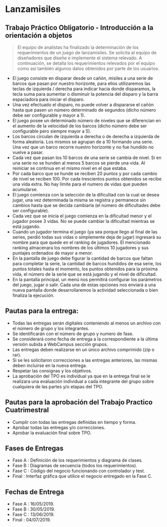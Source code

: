 # Lanzamisiles

## Trabajo Práctico Obligatorio - Introducción a la orientación a objetos
> El equipo de analistas ha finalizado la determinación de los requerimientos de un juego de lanzamisiles.
> Se solicita al equipo de diseñadores que diseñe e implemente el sistema relevado. A continuación, se detalla los requerimientos relevados por el equipo como así también algunos datos obtenidos por parte de los usuarios.
* El juego consiste en disparar desde un cañón, misiles a una serie de barcos que pasan por nuestro horizonte, para ellos utilizaremos las teclas de izquierda / derecha para indicar hacia donde disparamos, la tecla suma para aumentar o disminuir la potencia del disparo y la barra espaciadora para iniciar el disparo. 
* Una vez efectuado el disparo, no puede volver a dispararse el cañón hasta que pasen un número determinado de segundos (dicho número debe ser configurable y mayor a 1). 
* El juego posee un determinado número de niveles que se diferencian en el aumento de la velocidad de los barcos (dicho número debe ser configurable pero siempre mayor a 5). 
* Los barcos circulan de izquierda a derecha o de derecha a izquierda de forma aleatoria. Los mismos se agrupan de a 10 formando una serie. Una vez que un barco recorre nuestro horizonte y no fue hundido no vuelve a pasar. 
* Cada vez que pasan los 10 barcos de una serie se cambia de nivel. Si en una serie no se hunden al menos 5 barcos se pierde una vida. Al reiniciar se continua en el mismo nivel en el que estaba. 
* Por cada barco que se hunde se reciben 20 puntos y por cada cambio de nivel se reciben 100. Por cada trescientos puntos obtenidos se recibe una vida extra. No hay límite para el numero de vidas que pueden acumularse. 
* El juego comienza con la selección de la dificultad con la cual se desea jugar, una vez determinada la misma se registra y permanece sin cambios hasta que se decida cambiarla (el número de dificultades debe ser configurable). 
* Cada vez que se inicia el juego comienza en la dificultad menor y el jugador posee 3 vidas. No se puede cambiar la dificultad mientras se está jugando. 
* Cuando un jugador termina el juego (ya sea porque llego al final de las series, perdió todas sus vidas o simplemente deja de jugar) ingresará su nombre para que quede en el ranking de jugadores. El mencionado ranking almacenara los nombres de los últimos 10 jugadores y sus puntajes ordenados de mayor a menor. 
* En la pantalla de juego debe figurar la cantidad de barcos que faltan para completar la serie, la cantidad de barcos hundidos de esa serie, los puntos totales hasta el momento, los puntos obtenidos para la próxima vida, el número de la serie que se está jugando y el nivel de dificultad. 
* En la pantalla principal, un menú nos permitirá configurar los parámetros del juego, jugar o salir. Cada una de estas opciones nos enviará a una nueva pantalla donde desarrollaremos la actividad seleccionada o bien finaliza la ejecución. 

## Pautas para la entrega:
* Todas las entregas serán digitales conteniendo al menos un archivo con el número de grupo y los integrantes. 
* Se identificarán con el número de grupo y numero de fase. 
* Se considerará como fecha de entrega a la correspondiente a la última versión subida a WebCampus sección grupos. 
* Las entregas deben realizarse en un único archivo comprimido (zip o rar). 
* Si se les solicitaron correcciones a las entregas anteriores, las mismas deben incluirse en la nueva entrega. 
* Respetar las consignas y los objetivos. 
* La aprobación del TPO es individual ya que en la entrega final se le realizara una evaluación individual a cada integrante del grupo sobre cualquiera de las partes y/o etapas del TPO.

## Pautas para la aprobación del Trabajo Practico Cuatrimestral
* Cumplir con todas las entregas definidas en tiempo y forma. 
* Aprobar todas las entregas y/o correcciones. 
* Aprobar la evaluación final sobre TPO.

## Fases de Entregas
* Fase A : Definición de los requerimientos y diagrama de clases. 
* Fase B : Diagramas de secuencia (todos los requerimientos). 
* Fase C : Código del negocio funcionando con controlador y test. 
* Final : Interfaz gráfica que utilice el negocio entregado en la Fase C.

## Fechas de Entrega
* Fase A : 16/05/2019. 
* Fase B : 30/05/2019. 
* Fase C : 13/06/2019. 
* Final : 04/07/2019.
